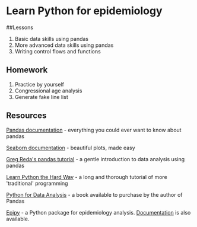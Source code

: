 # Learn Python for epidemiology

##Lessons

1. Basic data skills using pandas
2. More advanced data skills using pandas
3. Writing control flows and functions

## Homework

1. Practice by yourself
2. Congressional age analysis
3. Generate fake line list

## Resources

[Pandas documentation](http://pandas.pydata.org/pandas-docs/version/0.17.0/) - everything you could ever want to know about pandas

[Seaborn documentation](http://stanford.edu/~mwaskom/software/seaborn/) -  beautiful plots, made easy

[Greg Reda's pandas tutorial](http://www.gregreda.com/2013/10/26/intro-to-pandas-data-structures/) - a gentle introduction to data analysis using pandas

[Learn Python the Hard Way](http://learnpythonthehardway.org/book/) - a long and thorough tutorial of more 'traditional' programming

[Python for Data Analysis](http://shop.oreilly.com/product/0636920023784.do) - a book available to purchase by the author of Pandas

[Epipy](http://github.com/cmrivers/epipy) - a Python package for epidemiology analysis. [Documentation](http://cmrivers.github.io/epipy/) is also available.